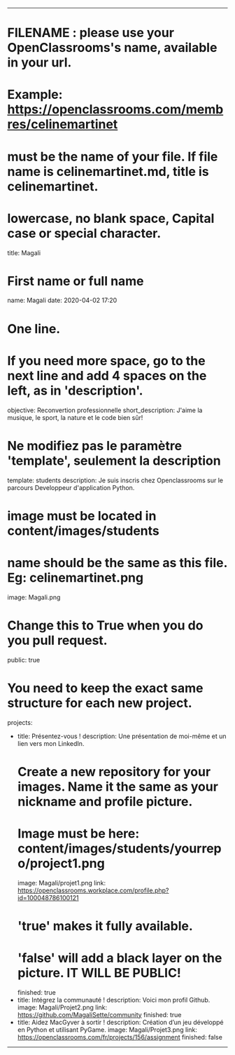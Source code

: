 ---

# FILENAME : please use your OpenClassrooms's name, available in your url.
# Example: https://openclassrooms.com/membres/celinemartinet
# must be the name of your file. If file name is celinemartinet.md, title is celinemartinet.
# lowercase, no blank space, Capital case or special character.
title: Magali

# First name or full name
name: Magali
date: 2020-04-02 17:20

# One line.
# If you need more space, go to the next line and add 4 spaces on the left, as in 'description'.
objective: Reconvertion professionnelle
short_description: J'aime la musique, le sport, la nature et le code bien sûr!

# Ne modifiez pas le paramètre 'template', seulement la description
template: students
description: 
    Je suis inscris chez Openclassrooms sur le parcours Developpeur d'application Python.

# image must be located in content/images/students
# name should be the same as this file. Eg: celinemartinet.png
image: Magali.png

# Change this to True when you do you pull request.
public: true

# You need to keep the exact same structure for each new project.
projects:
  - title: Présentez-vous !
    description: Une présentation de moi-même et un lien vers mon LinkedIn.
    # Create a new repository for your images. Name it the same as your nickname and profile picture.
    # Image must be here: content/images/students/yourrepo/project1.png
    image: Magali/projet1.png
    link: https://openclassrooms.workplace.com/profile.php?id=100048786100121 
    # 'true' makes it fully available.
    # 'false' will add a black layer on the picture. IT WILL BE PUBLIC!
    finished: true
  - title: Intégrez la communauté !
    description: Voici mon profil Github. 
    image: Magali/Projet2.png
    link: https://github.com/MagaliSette/community
    finished: true
  - title: Aidez MacGyver à sortir !
    description: Création d’un jeu développé en Python et utilisant PyGame.
    image: Magali/Projet3.png
    link: https://openclassrooms.com/fr/projects/156/assignment
    finished: false
---